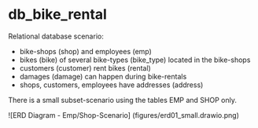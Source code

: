 # db_bike_rental
Relational database scenario: 
- bike-shops (shop) and employees (emp)
- bikes (bike) of several bike-types (bike_type) located in the bike-shops
- customers (customer) rent bikes (rental)
- damages (damage) can happen during bike-rentals
- shops, customers, employees have addresses (address)

There is a small subset-scenario using the tables EMP and SHOP only.

![ERD Diagram - Emp/Shop-Scenario] (figures/erd01_small.drawio.png)
